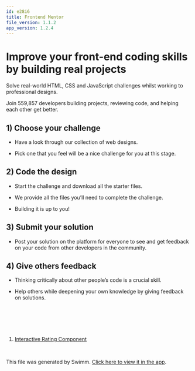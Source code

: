 ```yaml
---
id: e28i6
title: Frontend Mentor
file_version: 1.1.2
app_version: 1.2.4
---
```


<!-- Intro - Do not remove this comment -->
# Improve your front-end coding skills by building real projects

Solve real-world HTML, CSS and JavaScript challenges whilst working to professional designs.

Join 559,857 developers building projects, reviewing code, and helping each other get better.

## 1) Choose your challenge

*   Have a look through our collection of web designs.
    
*   Pick one that you feel will be a nice challenge for you at this stage.
    

## 2) Code the design

*   Start the challenge and download all the starter files.
    
*   We provide all the files you’ll need to complete the challenge.
    
*   Building it is up to you!
    

## 3) Submit your solution

*   Post your solution on the platform for everyone to see and get feedback on your code from other developers in the community.
    

## 4) Give others feedback

*   Thinking critically about other people’s code is a crucial skill.
    
*   Help others while deepening your own knowledge by giving feedback on solutions.
    

<br/>

<br/>

<br/>

<br/>

<!-- Steps - Do not remove this comment -->
1. [Interactive Rating Component](interactive-rating-component.0bvys.sw.md)


<br/>

This file was generated by Swimm. [Click here to view it in the app](https://app.swimm.io/repos/Z2l0aHViJTNBJTNBaW50ZXJhY3RpdmUtcmF0aW5nLWNvbXBvbmVudCUzQSUzQWpha3Viamlyb3Vz/playlists/e28i6).
